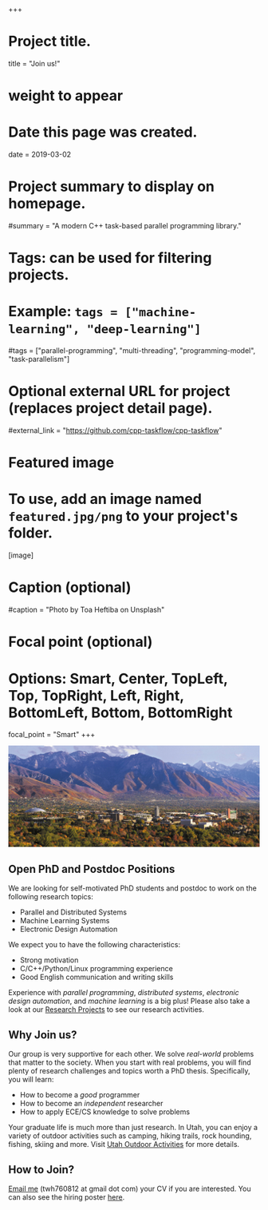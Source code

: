 +++
# Project title.
title = "Join us!"

# weight to appear

# Date this page was created.
date = 2019-03-02

# Project summary to display on homepage.
#summary = "A modern C++ task-based parallel programming library."

# Tags: can be used for filtering projects.
# Example: `tags = ["machine-learning", "deep-learning"]`
#tags = ["parallel-programming", "multi-threading", "programming-model", "task-parallelism"]

# Optional external URL for project (replaces project detail page).
#external_link = "https://github.com/cpp-taskflow/cpp-taskflow"

# Featured image
# To use, add an image named `featured.jpg/png` to your project's folder. 
[image]
  # Caption (optional)
  #caption = "Photo by Toa Heftiba on Unsplash"

  # Focal point (optional)
  # Options: Smart, Center, TopLeft, Top, TopRight, Left, Right, BottomLeft, Bottom, BottomRight
  focal_point = "Smart"
+++

![](utah-campus.jpg)

## **Open PhD and Postdoc Positions**

We are looking for self-motivated PhD students and postdoc to work on the following research topics:

+ Parallel and Distributed Systems
+ Machine Learning Systems
+ Electronic Design Automation

We expect you to have the following characteristics:

+ Strong motivation
+ C/C++/Python/Linux programming experience
+ Good English communication and writing skills

Experience with *parallel programming*, *distributed systems*, *electronic design automation*,
and *machine learning* is a big plus!
Please also take a look at our [Research Projects](../../#projects) to see our research activities.


## **Why Join us?**

Our group is very supportive for each other. 
We solve *real-world* problems that matter to the society. 
When you start with real problems, you will find plenty of research challenges and topics
worth a PhD thesis. Specifically, you will learn:

+ How to become a *good* programmer
+ How to become an *independent* researcher
+ How to apply ECE/CS knowledge to solve problems

Your graduate life is much more than just research.
In Utah, you can enjoy a variety of outdoor activities such as 
camping, hiking trails, rock hounding, fishing, skiing and more.
Visit [Utah Outdoor Activities](https://www.utahoutdooractivities.com/) for more details.



## **How to Join?**

[Email me](mailto:twh760812@gmail.com) (twh760812 at gmail dot com) your CV if you are interested.
You can also see the hiring poster [here](utah-recruit-poster.pdf).




